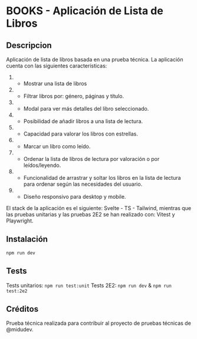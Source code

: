 # BOOKS - Aplicación de Lista de Libros

## Descripcion

Aplicación de lista de libros basada en una prueba técnica.
La aplicación cuenta con las siguientes características:

1. - Mostrar una lista de libros
2. - Filtrar libros por: género, páginas y título.
3. - Modal para ver más detalles del libro seleccionado.
4. - Posibilidad de añadir libros a una lista de lectura.
5. - Capacidad para valorar los libros con estrellas.
6. - Marcar un libro como leído.
7. - Ordenar la lista de libros de lectura por valoración o por leídos/leyendo.
8. - Funcionalidad de arrastrar y soltar los libros en la lista de lectura para ordenar según las necesidades del usuario.
9. - Diseño responsivo para desktop y mobile.

El stack de la aplicación es el siguiente: Svelte - TS - Tailwind, mientras que las pruebas unitarias y las pruebas 2E2 se han realizado con: Vitest y Playwright.

## Instalación

`npm run dev`

## Tests

Tests unitarios: `npm run test:unit`
Tests 2E2: `npm run dev` & `npm run test:2e2`

## Créditos

Prueba técnica realizada para contribuir al proyecto de pruebas técnicas de @midudev.
